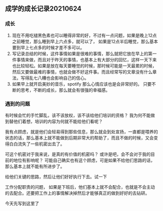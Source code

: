 ## 成学的成长记录20210624

### 成长

1. 现在不用吃褪黑色素也可以睡得非常的好，不过有一点问题，如果是晚上12点之前睡觉，那么睡到早上六点多，就可以了， 如果是12点半后睡觉，那么基本要到早上七点多的时候才差不多可以。
2. 写记录总结的时候，这件事情如果是很难的事情，那么就把它放在早上的第一件事情来做，而且对于昨天的事情，也基本上有大部分的回忆，这样一天下来也比较轻松。如果是放在每天要睡觉的时候，那时候可能是一天最累的时候，然后又要做最难的事情，也就会做不好这件事。而且经常写的文章没有什么章法，写得乱七八糟也会影响自己的信心。
3. 如果早上就开启美妙的音乐，spotify 那么心情应该也是会非常好的。 只要不断的思考，不断的成长，那么就会有很强的幸福感。

### 遇到的问题

有时候会忙的手忙脚乱，该不该放权，该不该给他们培训的资格？ 我为何不能做到替他们着想，培训的内容为何就不能给他们看呢？

我有点顾虑，就是他们会轻易得到那些信息，那么就会到处宣扬，一直都是喂养的状态的话，那么基本上就不能做到后期非常大的帮助了，而且不做的时候，又会变得白白流失了一些机密出去了。

可这个机密对于我来说，是真的有价值的机密吗？ 或许是吧，会不会对于我的目前的地位有影响呢？ 可能自己确实也有这个顾虑，可是如果不给他们思路的话，那么基本上就不能有所进步了。

给他们关键的思路，然后让他们好好执行下去。试一下

工作分配职责的问题， 如果是下班后，他们基本上就不会配合，也就是不会主动的去配合。还要把工作上的事情解决掉然后才能够真正的做到好好的去钻研。

今天先写到这里了